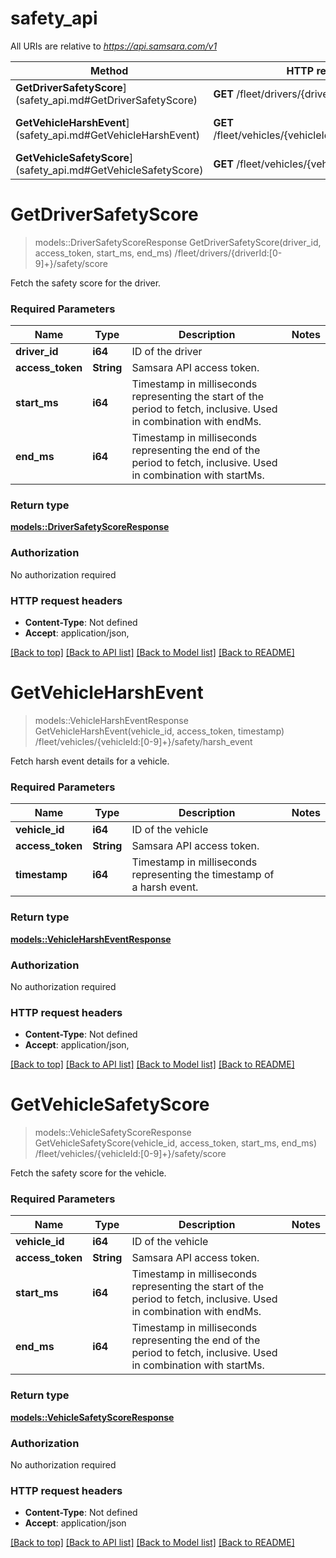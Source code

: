 # safety_api

All URIs are relative to *https://api.samsara.com/v1*

Method | HTTP request | Description
------------- | ------------- | -------------
**GetDriverSafetyScore**](safety_api.md#GetDriverSafetyScore) | **GET** /fleet/drivers/{driverId}/safety/score | /fleet/drivers/{driverId:[0-9]+}/safety/score
**GetVehicleHarshEvent**](safety_api.md#GetVehicleHarshEvent) | **GET** /fleet/vehicles/{vehicleId}/safety/harsh_event | /fleet/vehicles/{vehicleId:[0-9]+}/safety/harsh_event
**GetVehicleSafetyScore**](safety_api.md#GetVehicleSafetyScore) | **GET** /fleet/vehicles/{vehicleId}/safety/score | /fleet/vehicles/{vehicleId:[0-9]+}/safety/score


# **GetDriverSafetyScore**
> models::DriverSafetyScoreResponse GetDriverSafetyScore(driver_id, access_token, start_ms, end_ms)
/fleet/drivers/{driverId:[0-9]+}/safety/score

Fetch the safety score for the driver.

### Required Parameters

Name | Type | Description  | Notes
------------- | ------------- | ------------- | -------------
  **driver_id** | **i64**| ID of the driver | 
  **access_token** | **String**| Samsara API access token. | 
  **start_ms** | **i64**| Timestamp in milliseconds representing the start of the period to fetch, inclusive. Used in combination with endMs. | 
  **end_ms** | **i64**| Timestamp in milliseconds representing the end of the period to fetch, inclusive. Used in combination with startMs. | 

### Return type

[**models::DriverSafetyScoreResponse**](DriverSafetyScoreResponse.md)

### Authorization

No authorization required

### HTTP request headers

 - **Content-Type**: Not defined
 - **Accept**: application/json, 

[[Back to top]](#) [[Back to API list]](../README.md#documentation-for-api-endpoints) [[Back to Model list]](../README.md#documentation-for-models) [[Back to README]](../README.md)

# **GetVehicleHarshEvent**
> models::VehicleHarshEventResponse GetVehicleHarshEvent(vehicle_id, access_token, timestamp)
/fleet/vehicles/{vehicleId:[0-9]+}/safety/harsh_event

Fetch harsh event details for a vehicle.

### Required Parameters

Name | Type | Description  | Notes
------------- | ------------- | ------------- | -------------
  **vehicle_id** | **i64**| ID of the vehicle | 
  **access_token** | **String**| Samsara API access token. | 
  **timestamp** | **i64**| Timestamp in milliseconds representing the timestamp of a harsh event. | 

### Return type

[**models::VehicleHarshEventResponse**](VehicleHarshEventResponse.md)

### Authorization

No authorization required

### HTTP request headers

 - **Content-Type**: Not defined
 - **Accept**: application/json, 

[[Back to top]](#) [[Back to API list]](../README.md#documentation-for-api-endpoints) [[Back to Model list]](../README.md#documentation-for-models) [[Back to README]](../README.md)

# **GetVehicleSafetyScore**
> models::VehicleSafetyScoreResponse GetVehicleSafetyScore(vehicle_id, access_token, start_ms, end_ms)
/fleet/vehicles/{vehicleId:[0-9]+}/safety/score

Fetch the safety score for the vehicle.

### Required Parameters

Name | Type | Description  | Notes
------------- | ------------- | ------------- | -------------
  **vehicle_id** | **i64**| ID of the vehicle | 
  **access_token** | **String**| Samsara API access token. | 
  **start_ms** | **i64**| Timestamp in milliseconds representing the start of the period to fetch, inclusive. Used in combination with endMs. | 
  **end_ms** | **i64**| Timestamp in milliseconds representing the end of the period to fetch, inclusive. Used in combination with startMs. | 

### Return type

[**models::VehicleSafetyScoreResponse**](VehicleSafetyScoreResponse.md)

### Authorization

No authorization required

### HTTP request headers

 - **Content-Type**: Not defined
 - **Accept**: application/json

[[Back to top]](#) [[Back to API list]](../README.md#documentation-for-api-endpoints) [[Back to Model list]](../README.md#documentation-for-models) [[Back to README]](../README.md)

